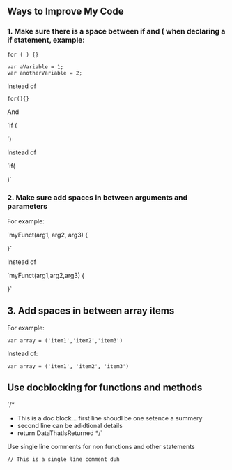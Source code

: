 ## Ways to Improve My Code 

### 1. Make sure there is a space between if and ( when declaring a if statement, example:

` for ( ) {} `


	var aVariable = 1;
	var anotherVariable = 2;



Instead of 

` for(){} `


And 


`if ( 

`)

Instead of 

`if(

)`

### 2. Make sure add spaces in between arguments and parameters

For example: 


`myFunct(arg1, arg2, arg3) {


}`


Instead of

`myFunct(arg1,arg2,arg3) {


}`


## 3. Add spaces in between array items 


For example: 

`var array = ('item1','item2','item3')`

Instead of: 

`var array = ('item1', 'item2', 'item3')`



## Use docblocking for functions and methods 

`/*
* This is a doc block... first line shoudl be one setence a summery 
* second line can be adidtional details 
* return DataThatIsReturned
*/`

Use single line comments for non functions and other statements 

`// This is a single line comment duh`






